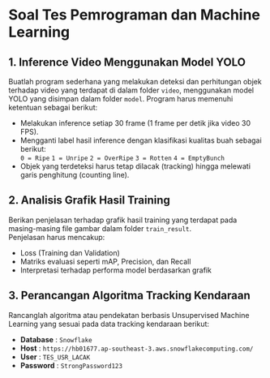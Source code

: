 # Soal Tes Pemrograman dan Machine Learning

## 1. Inference Video Menggunakan Model YOLO

Buatlah program sederhana yang melakukan deteksi dan perhitungan objek terhadap video yang terdapat di dalam folder `video`, menggunakan model YOLO yang disimpan dalam folder `model`. Program harus memenuhi ketentuan sebagai berikut:

- Melakukan inference setiap 30 frame (1 frame per detik jika video 30 FPS).
- Mengganti label hasil inference dengan klasifikasi kualitas buah sebagai berikut:  
  `0 = Ripe`
  `1 = Unripe`
  `2 = OverRipe`
  `3 = Rotten`
  `4 = EmptyBunch`
- Objek yang terdeteksi harus tetap dilacak (tracking) hingga melewati garis penghitung (counting line).

## 2. Analisis Grafik Hasil Training

Berikan penjelasan terhadap grafik hasil training yang terdapat pada masing-masing file gambar dalam folder `train_result`.  
Penjelasan harus mencakup:

- Loss (Training dan Validation)
- Matriks evaluasi seperti mAP, Precision, dan Recall
- Interpretasi terhadap performa model berdasarkan grafik

## 3. Perancangan Algoritma Tracking Kendaraan

Rancanglah algoritma atau pendekatan berbasis Unsupervised Machine Learning yang sesuai pada data tracking kendaraan berikut:
- **Database**  : `Snowflake`
- **Host**      : `https://hb01677.ap-southeast-3.aws.snowflakecomputing.com/`
- **User**      : `TES_USR_LACAK`
- **Password**  : `StrongPassword123`